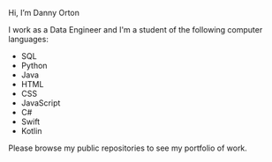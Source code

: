 Hi, I’m Danny Orton

I work as a Data Engineer and I'm a student of the following computer languages:

* SQL
* Python
* Java
* HTML
* CSS
* JavaScript
* C#
* Swift
* Kotlin

Please browse my public repositories to see my portfolio of work.
